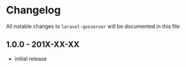 # Changelog

All notable changes to `laravel-geoserver` will be documented in this file

## 1.0.0 - 201X-XX-XX

- initial release
